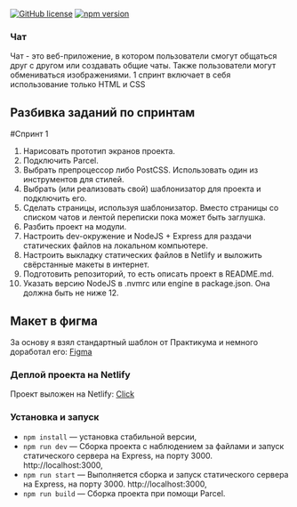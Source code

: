 [![GitHub license](https://img.shields.io/badge/license-MIT-blue.svg)](https://github.com/facebook/react/blob/main/LICENSE) [![npm version](https://img.shields.io/npm/v/react.svg?style=flat)](https://www.npmjs.com/package/react)

### Чат
Чат - это веб-приложение, в котором пользователи смогут общаться друг с другом или создавать общие чаты. Также пользователи могут обмениваться изображениями.
1 спринт включает в себя использование только HTML и CSS

## Разбивка заданий по спринтам
#Спринт 1
1. Нарисовать прототип экранов проекта.
2. Подключить Parcel.
3. Выбрать препроцессор либо PostCSS. Использовать один из инструментов для стилей.
4. Выбрать (или реализовать свой) шаблонизатор для проекта и подключить его.
5. Сделать страницы, используя шаблонизатор. Вместо страницы со списком чатов и лентой переписки пока может быть заглушка.
6. Разбить проект на модули.
7. Настроить dev-окружение и NodeJS + Express для раздачи статических файлов на локальном компьютере.
8. Настроить выкладку статических файлов в Netlify и выложить свёрстанные макеты в интернет.
9. Подготовить репозиторий, то есть описать проект в README.md.
10. Указать версию NodeJS в .nvmrc или engine в package.json. Она должна быть не ниже 12.

## Макет в фигма

За основу я взял стандартный шаблон от Практикума и немного доработал его: [Figma](https://www.figma.com/file/jF5fFFzgGOxQeB4CmKWTiE/Chat_external_link?type=design&node-id=0-1&t=GrREIknh3Q978BQU-0)

### Деплой проекта на Netlify

Проект выложен на Netlify: [Click](https://deploy--zingy-jalebi-9879af.netlify.app/)

### Установка и запуск

- `npm install` — установка стабильной версии,
- `npm run dev` — Сборка проекта с наблюдением за файлами и запуск статического сервера на Express, на порту 3000. http://localhost:3000,
- `npm run start` — Выполняется сборка и запуск статического сервера на Express, на порту 3000. http://localhost:3000,
- `npm run build` — Сборка проекта при помощи Parcel.
